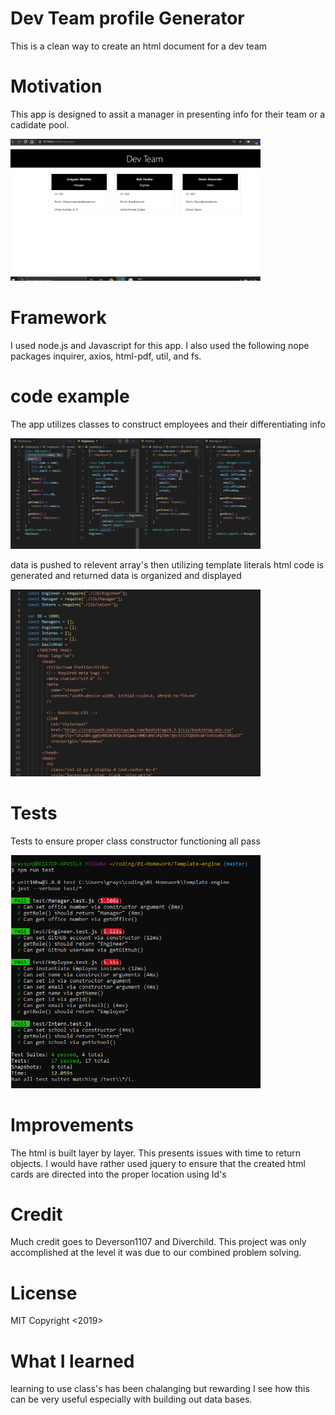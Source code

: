 # Dev Team profile Generator

This is a clean way to create an html document for a dev team

# Motivation

This app is designed to assit a manager in presenting info for their team or a cadidate pool.

<img src="assets\imgs\display_page.png" width=400>

# Framework

I used node.js and Javascript for this app. I also used the following nope packages inquirer, axios, html-pdf, util, and fs.

# code example

The app utilizes classes to construct employees and their differentiating info

<img src="assets\imgs\classes_code.png" width=400>

data is pushed to relevent array's then utilizing template literals html code is generated and returned data is organized and displayed

<img src="assets\imgs\array-template.jpg" width=400>

# Tests

Tests to ensure proper class constructor functioning all pass

<img src="assets\imgs\test_complete.png" width=400>

# Improvements

The html is built layer by layer. This presents issues with time to return objects. I would have rather used jquery to ensure that the created html cards are directed into the proper location using Id's

# Credit

Much credit goes to Deverson1107 and Diverchild. This project was only accomplished at the level it was due to our combined problem solving.

# License

MIT
Copyright <2019> <COPYRIGHT Grayson Mechler>

# What I learned

learning to use class's has been chalanging but rewarding I see how this can be very useful especially with building out data bases.
